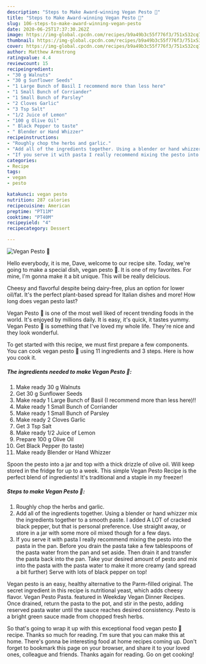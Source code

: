 ```yaml
---
description: "Steps to Make Award-winning Vegan Pesto 💚"
title: "Steps to Make Award-winning Vegan Pesto 💚"
slug: 106-steps-to-make-award-winning-vegan-pesto
date: 2020-06-25T17:37:30.262Z
image: https://img-global.cpcdn.com/recipes/b9a49b3c55f776f3/751x532cq70/vegan-pesto-💚-recipe-main-photo.jpg
thumbnail: https://img-global.cpcdn.com/recipes/b9a49b3c55f776f3/751x532cq70/vegan-pesto-💚-recipe-main-photo.jpg
cover: https://img-global.cpcdn.com/recipes/b9a49b3c55f776f3/751x532cq70/vegan-pesto-💚-recipe-main-photo.jpg
author: Matthew Armstrong
ratingvalue: 4.4
reviewcount: 15
recipeingredient:
- "30 g Walnuts"
- "30 g Sunflower Seeds"
- "1 Large Bunch of Basil I recommend more than less here"
- "1 Small Bunch of Corriander"
- "1 Small Bunch of Parsley"
- "2 Cloves Garlic"
- "3 Tsp Salt"
- "1/2 Juice of Lemon"
- "100 g Olive Oil"
- " Black Pepper to taste"
- " Blender or Hand Whizzer"
recipeinstructions:
- "Roughly chop the herbs and garlic."
- "Add all of the ingredients together. Using a blender or hand whizzer mix the ingredients together to a smooth paste. I added A LOT of cracked black pepper, but that is personal preference. Use straight away, or store in a jar with some more oil mixed though for a few days."
- "If you serve it with pasta I really recommend mixing the pesto into the pasta in the pan. Before you drain the pasta take a few tablespoons of the pasta water from the pan and set aside. Then drain it and transfer the pasta back into the pan. Take your desired amount of pesto and mix into the pasta with the pasta water to make it more creamy (and spread a bit further) Serve with lots of black pepper on top!"
categories:
- Recipe
tags:
- vegan
- pesto

katakunci: vegan pesto 
nutrition: 287 calories
recipecuisine: American
preptime: "PT11M"
cooktime: "PT40M"
recipeyield: "4"
recipecategory: Dessert

---
```



![Vegan Pesto 💚](https://img-global.cpcdn.com/recipes/b9a49b3c55f776f3/751x532cq70/vegan-pesto-💚-recipe-main-photo.jpg)

Hello everybody, it is me, Dave, welcome to our recipe site. Today, we're going to make a special dish, vegan pesto 💚. It is one of my favorites. For mine, I'm gonna make it a bit unique. This will be really delicious.

Cheesy and flavorful despite being dairy-free, plus an option for lower oil/fat. It&#39;s the perfect plant-based spread for Italian dishes and more! How long does vegan pesto last?

Vegan Pesto 💚 is one of the most well liked of recent trending foods in the world. It's enjoyed by millions daily. It is easy, it's quick, it tastes yummy. Vegan Pesto 💚 is something that I've loved my whole life. They're nice and they look wonderful.


To get started with this recipe, we must first prepare a few components. You can cook vegan pesto 💚 using 11 ingredients and 3 steps. Here is how you cook it.

<!--inarticleads1-->

##### The ingredients needed to make Vegan Pesto 💚:

1. Make ready 30 g Walnuts
1. Get 30 g Sunflower Seeds
1. Make ready 1 Large Bunch of Basil (I recommend more than less here)!!
1. Make ready 1 Small Bunch of Corriander
1. Make ready 1 Small Bunch of Parsley
1. Make ready 2 Cloves Garlic
1. Get 3 Tsp Salt
1. Make ready 1/2 Juice of Lemon
1. Prepare 100 g Olive Oil
1. Get  Black Pepper (to taste)
1. Make ready  Blender or Hand Whizzer


Spoon the pesto into a jar and top with a thick drizzle of olive oil. Will keep stored in the fridge for up to a week. This simple Vegan Pesto Recipe is the perfect blend of ingredients! It&#39;s traditional and a staple in my freezer! 

<!--inarticleads2-->

##### Steps to make Vegan Pesto 💚:

1. Roughly chop the herbs and garlic.
1. Add all of the ingredients together. Using a blender or hand whizzer mix the ingredients together to a smooth paste. I added A LOT of cracked black pepper, but that is personal preference. Use straight away, or store in a jar with some more oil mixed though for a few days.
1. If you serve it with pasta I really recommend mixing the pesto into the pasta in the pan. Before you drain the pasta take a few tablespoons of the pasta water from the pan and set aside. Then drain it and transfer the pasta back into the pan. Take your desired amount of pesto and mix into the pasta with the pasta water to make it more creamy (and spread a bit further) Serve with lots of black pepper on top!


Vegan pesto is an easy, healthy alternative to the Parm-filled original. The secret ingredient in this recipe is nutritional yeast, which adds cheesy flavor. Vegan Pesto Pasta. featured in Weekday Vegan Dinner Recipes. Once drained, return the pasta to the pot, and stir in the pesto, adding reserved pasta water until the sauce reaches desired consistency. Pesto is a bright green sauce made from chopped fresh herbs. 

So that's going to wrap it up with this exceptional food vegan pesto 💚 recipe. Thanks so much for reading. I'm sure that you can make this at home. There's gonna be interesting food at home recipes coming up. Don't forget to bookmark this page on your browser, and share it to your loved ones, colleague and friends. Thanks again for reading. Go on get cooking!
